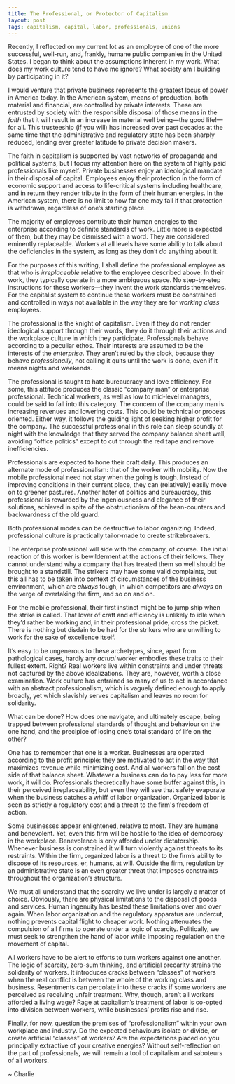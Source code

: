 ```yaml
---
title: The Professional, or Protector of Capitalism
layout: post
Tags: capitalism, capital, labor, professionals, unions
---
```


Recently, I reflected on my current lot as an employee of one of the more successful, well-run, and, frankly, humane public companies in the United States. I began to think about the assumptions inherent in my work. What does my work culture tend to have me ignore? What society am I building by participating in it?<!--more-->

I would venture that private business represents the greatest locus of power in America today. In the American system, means of production, both material and financial, are controlled by private interests. These are entrusted by society with the responsible disposal of those means in the _faith_ that it will result in an increase in material well being—the good life!—for all. This trusteeship (if you will) has increased over past decades at the same time that the administrative and regulatory state has been sharply reduced, lending ever greater latitude to private decision makers.

The faith in capitalism is supported by vast networks of propaganda and political systems, but I focus my attention here on the system of highly paid professionals like myself. Private businesses enjoy an ideological mandate in their disposal of capital. Employees enjoy their protection in the form of economic support and access to life-critical systems including healthcare, and in return they render tribute in the form of their human energies. In the American system, there is no limit to how far one may fall if that protection is withdrawn, regardless of one’s starting place.

The majority of employees contribute their human energies to the enterprise according to definite standards of work. Little more is expected of them, but they may be dismissed with a word. They are considered eminently replaceable. Workers at all levels have some ability to talk about the deficiencies in the system, as long as they don’t _do_ anything about it.

For the purposes of this writing, I shall define the professional employee as that who is _irreplaceable_ relative to the employee described above. In their work, they typically operate in a more ambiguous space. No step-by-step instructions for these workers—they invent the work standards themselves. For the capitalist system to continue these workers must be constrained and controlled in ways not available in the way they are for _working class_ employees.

The professional is the knight of capitalism. Even if they do not render ideological support through their words, they do it through their actions and the workplace culture in which they participate. Professionals behave according to a peculiar ethos. Their interests are assumed to be the interests of the _enterprise_. They aren’t ruled by the clock, because they behave _professionally_, not calling it quits until the work is done, even if it means nights and weekends. 

The professional is taught to hate bureaucracy and love efficiency. For some, this attitude produces the classic “company man” or enterprise professional. Technical workers, as well as low to mid-level managers, could be said to fall into this category. The concern of the company man is increasing revenues and lowering costs. This could be technical or process oriented. Either way, it follows the guiding light of seeking higher profit for the company. The successful professional in this role can sleep soundly at night with the knowledge that they served the company balance sheet well, avoiding “office politics” except to cut through the red tape and remove inefficiencies.

Professionals are expected to hone their craft daily. This produces an alternate mode of professionalism: that of the worker with mobility. Now the mobile professional need not stay when the going is tough. Instead of improving conditions in their current place, they can (relatively) easily move on to greener pastures. Another hater of politics and bureaucracy, this professional is rewarded by the ingeniousness and elegance of their solutions, achieved in spite of the obstructionism of the bean-counters and backwardness of the old guard.

Both professional modes can be destructive to labor organizing. Indeed, professional culture is practically tailor-made to create strikebreakers.

The enterprise professional will side with the company, of course. The initial reaction of this worker is bewilderment at the actions of their fellows. They cannot understand why a company that has treated them so well should be brought to a standstill. The strikers may have some valid complaints, but this all has to be taken into context of circumstances of the business environment, which are _always_ tough, in which competitors are _always_ on the verge of overtaking the firm, and so on and on.

For the mobile professional, their first instinct might be to jump ship when the strike is called. That lover of craft and efficiency is unlikely to idle when they’d rather be working and, in their professional pride, cross the picket. There is nothing but disdain to be had for the strikers who are unwilling to work for the sake of excellence itself.

It’s easy to be ungenerous to these archetypes, since, apart from pathological cases, hardly any _actual_ worker embodies these traits to their fullest extent. Right? Real workers live within constraints and under threats not captured by the above idealizations. They are, however, worth a close examination. Work culture has entrained so many of us to act in accordance with an abstract professionalism, which is vaguely defined enough to apply broadly, yet which slavishly serves capitalism and leaves no room for solidarity.

What can be done? How does one navigate, and ultimately escape, being trapped between professional standards of thought and behaviour on the one hand, and the precipice of losing one’s total standard of life on the other?

One has to remember that one is a worker. Businesses are operated according to the profit principle: they are motivated to act in the way that maximizes revenue while minimizing cost. And all workers fall on the cost side of that balance sheet. Whatever a business can do to pay less for more work, it will do. Professionals theoretically have some buffer against this, in their perceived irreplaceability, but even they will see that safety evaporate when the business catches a whiff of labor organization. Organized labor is seen as strictly a regulatory cost and a threat to the firm's freedom of action.

Some businesses appear enlightened, relative to most. They are humane and benevolent. Yet, even this firm will be hostile to the idea of democracy in the workplace. Benevolence is only afforded under dictatorship. Whenever business is constrained it will turn violently against threats to its restraints. Within the firm, organized labor is a threat to the firm’s ability to dispose of its resources, er, humans, at will. Outside the firm, regulation by an administrative state is an even greater threat that imposes constraints throughout the organization’s structure.

We must all understand that the scarcity we live under is largely a matter of choice. Obviously, there are physical limitations to the disposal of goods and services. Human ingenuity has bested these limitations over and over again. When labor organization and the regulatory apparatus are undercut, nothing prevents capital flight to cheaper work. Nothing attenuates the compulsion of all firms to operate under a logic of scarcity. Politically, we must seek to strengthen the hand of labor while imposing regulation on the movement of capital.

All workers have to be alert to efforts to turn workers against one another. The logic of scarcity, zero-sum thinking, and artificial precarity strains the solidarity of workers. It introduces cracks between “classes” of workers when the real conflict is between the whole of the working class and business. Resentments can percolate into these cracks if some workers are perceived as receiving unfair treatment. Why, though, aren’t all workers afforded a living wage? Rage at capitalism’s treatment of labor is co-opted into division between workers, while businesses’ profits rise and rise.

Finally, for now, question the premises of “professionalism” within your own workplace and industry. Do the expected behaviours isolate or divide, or create artificial “classes” of workers? Are the expectations placed on you principally extractive of your creative energies? Without self-reflection on the part of professionals, we will remain a tool of capitalism and saboteurs of all workers.

~ Charlie
